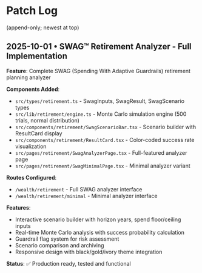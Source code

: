 # Patch Log

(append-only; newest at top)

## 2025-10-01 • SWAG™ Retirement Analyzer - Full Implementation

**Feature**: Complete SWAG (Spending With Adaptive Guardrails) retirement planning analyzer

**Components Added**:
- `src/types/retirement.ts` - SwagInputs, SwagResult, SwagScenario types
- `src/lib/retirement/engine.ts` - Monte Carlo simulation engine (500 trials, normal distribution)
- `src/components/retirement/SwagScenarioBar.tsx` - Scenario builder with ResultCard display
- `src/components/retirement/ResultCard.tsx` - Color-coded success rate visualization
- `src/pages/retirement/SwagAnalyzerPage.tsx` - Full-featured analyzer page
- `src/pages/retirement/SwagMinimalPage.tsx` - Minimal analyzer variant

**Routes Configured**:
- `/wealth/retirement` - Full SWAG analyzer interface
- `/wealth/retirement/minimal` - Minimal analyzer interface

**Features**:
- Interactive scenario builder with horizon years, spend floor/ceiling inputs
- Real-time Monte Carlo analysis with success probability calculation
- Guardrail flag system for risk assessment
- Scenario comparison and archiving
- Responsive design with black/gold/ivory theme integration

**Status**: ✅ Production ready, tested and functional
